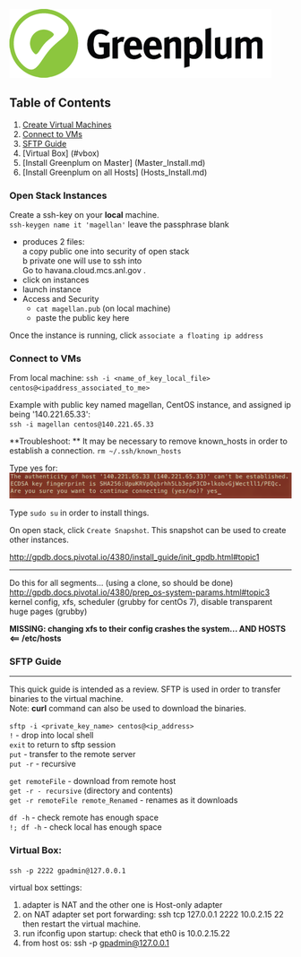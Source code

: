 ![Greenplum](https://github.com/syuja/GreenPlumSetup/blob/master/img/greenplum-logo.png)  
## Table of Contents  
  1. [Create Virtual Machines](#open)  
  2. [Connect to VMs](#con)  
  3. [SFTP Guide](#sftp)
  4. [Virtual Box] (#vbox)
  5. [Install Greenplum on Master] (Master_Install.md)  
  6. [Install Greenplum on all Hosts] (Hosts_Install.md)  
  
<a id="open"></a>
### Open Stack Instances  
Create a ssh-key on your **local** machine.  
`ssh-keygen name it 'magellan'` leave the passphrase blank  
  - produces 2 files:  
    a copy public one into security of open stack   
    b private one will use to ssh into   
Go to havana.cloud.mcs.anl.gov .   
  - click on instances  
  - launch instance  
  - Access and Security  
    -   `cat magellan.pub` (on local machine)
    - paste the public key here  


Once the instance is running, click `associate a floating ip address `  

<a id="con"></a>
### Connect to VMs  
From local machine: 
`ssh -i <name_of_key_local_file> centos@<ipaddress_associated_to_me>`  



Example with public key named magellan, CentOS instance, and assigned ip being '140.221.65.33':   
`ssh -i magellan centos@140.221.65.33`   

**Troubleshoot: ** It may be necessary to remove known_hosts in order to establish a connection. 
`rm ~/.ssh/known_hosts`  

Type yes for:   
![rsa](https://github.com/syuja/GreenPlumSetup/blob/master/img/rsa_key.png)   

Type `sudo su` in order to install things.  

On open stack, click `Create Snapshot`. This snapshot can be used to create other instances.  

http://gpdb.docs.pivotal.io/4380/install_guide/init_gpdb.html#topic1  

---  
Do this for all segments... (using a clone, so should be done)  
http://gpdb.docs.pivotal.io/4380/prep_os-system-params.html#topic3  
kernel config, xfs, scheduler (grubby for centOs 7), disable transparent huge pages (grubby)  


**MISSING: changing xfs to their config crashes the system... AND HOSTS <== /etc/hosts**  



<a id="sftp"></a>
### SFTP Guide   
-----  
This quick guide is intended as a review. SFTP is used in order to transfer binaries to the virtual machine.    
Note: **curl** command can also be used to download the binaries.    

`sftp -i <private_key_name> centos@<ip_address>`  
`!` - drop into local shell  
`exit` to return to sftp session  
`put` - transfer to the remote server   
`put -r` - recursive   

`get remoteFile` - download from remote host   
`get -r - recursive` (directory and contents)  
`get -r remoteFile remote_Renamed` - renames as it downloads   

`df -h` - check remote has enough space  
`!; df -h` - check local has enough space   

<a id="vbox"></a>   
### Virtual Box:     

`ssh -p 2222 gpadmin@127.0.0.1`    

virtual box settings:   
  1. adapter is NAT and the other one is Host-only adapter   
  2. on NAT adapter set port forwarding: ssh tcp 127.0.0.1 2222 10.0.2.15 22   
then restart the virtual machine.  
  3. run ifconfig upon startup: check that eth0 is 10.0.2.15.22  
  4. from host os: ssh -p gpadmin@127.0.0.1  
